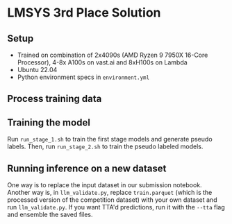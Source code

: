 # LMSYS 3rd Place Solution

## Setup

- Trained on combination of 2x4090s (AMD Ryzen 9 7950X 16-Core Processor), 4-8x A100s on vast.ai and 8xH100s on Lambda
- Ubuntu 22.04
- Python environment specs in `environment.yml`

## Process training data



## Training the model

Run `run_stage_1.sh` to train the first stage models and generate pseudo labels. Then, run `run_stage_2.sh` to train the pseudo labeled models.

## Running inference on a new dataset

One way is to replace the input dataset in our submission notebook. Another way is, in `llm_validate.py`, replace `train.parquet` (which is the processed version of the competition dataset) with your own dataset and run `llm_validate.py`. If you want TTA'd predictions, run it with the `--tta` flag and ensemble the saved files.
